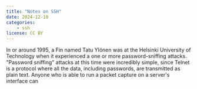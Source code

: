 ```yaml
---
title: "Notes on SSH"
date: 2024-12-10
categories:
    - ssh
license: CC BY
---
```


In or around 1995, a Fin named Tatu Ylönen was at the 
Helsinki University of Technology when it experienced a 
one or more password-sniffing attacks. "Password sniffing"
attacks at this time were incredibly simple, since Telnet
is a protocol where all the data, including passwords, are
transmitted as plain text. Anyone who is able to run a 
packet capture on a server's interface can  
